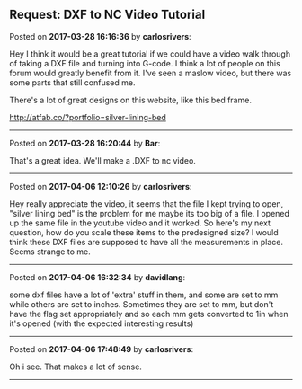 ## Request: DXF to NC Video Tutorial
Posted on **2017-03-28 16:16:36** by **carlosrivers**:

Hey I think it would be a great tutorial if we could have a video walk through of taking a DXF file and turning into G-code. I think a lot of people on this forum would greatly benefit from it. I've seen a maslow video, but there was some parts that still confused me.



There's a lot of great designs on this website, like this bed frame.



http://atfab.co/?portfolio=silver-lining-bed

---

Posted on **2017-03-28 16:20:44** by **Bar**:

That's a great idea. We'll make a .DXF to nc video.

---

Posted on **2017-04-06 12:10:26** by **carlosrivers**:

Hey really appreciate the video, it seems that the file I kept trying to open, "silver lining bed" is the problem for me maybe its too big of a file. I opened up the same file in the youtube video and it worked. So here's my next question, how do you scale these items to the predesigned size? I would think these DXF files are supposed to have all the measurements in place. Seems strange to me.

---

Posted on **2017-04-06 16:32:34** by **davidlang**:

some dxf files have a lot of 'extra' stuff in them, and some are set to mm while others are set to inches. Sometimes they are set to mm, but don't have the flag set appropriately and so each mm gets converted to 1in when it's opened (with the expected interesting results)

---

Posted on **2017-04-06 17:48:49** by **carlosrivers**:

Oh i see. That makes a lot of sense.

---

